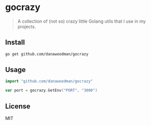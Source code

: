# gocrazy

> A collection of (not so) crazy little Golang utils that I use in my projects.

## Install

```bash
go get github.com/danawoodman/gocrazy
```

## Usage

```go
import "github.com/danawoodman/gocrazy"

var port = gocrazy.GetEnv("PORT", "3000")
```

## License

MIT
